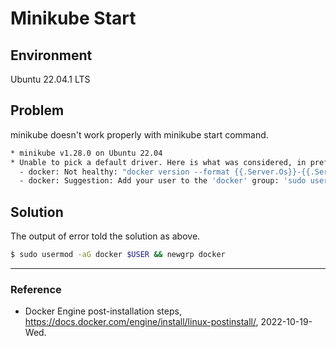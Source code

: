 # Minikube Start

## Environment

Ubuntu 22.04.1 LTS

## Problem

minikube doesn't work properly with minikube start command.

```Bash
* minikube v1.28.0 on Ubuntu 22.04
* Unable to pick a default driver. Here is what was considered, in preference order:
  - docker: Not healthy: "docker version --format {{.Server.Os}}-{{.Server.Version}}" exit status 1: Got permission denied while trying to connect to the Docker daemon socket at unix:///var/run/docker.sock: Get "http://%2Fvar%2Frun%2Fdocker.sock/v1.24/version": dial unix /var/run/docker.sock: connect: permission denied
  - docker: Suggestion: Add your user to the 'docker' group: 'sudo usermod -aG docker $USER && newgrp docker' <https://docs.docker.com/engine/install/linux-postinstall/>
```

## Solution

The output of error told the solution as above.

```Bash
$ sudo usermod -aG docker $USER && newgrp docker
```

---

### Reference
- Docker Engine post-installation steps, https://docs.docker.com/engine/install/linux-postinstall/, 2022-10-19-Wed.
